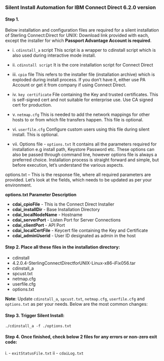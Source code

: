### Silent Install Automation for IBM Connect Direct 6.2.0 version


#### Step 1. 
Below installation and configuration files are required for a silent installation of Sterling Connect:Direct for UNIX:
Download link provided with each, except the installer for which **Passport Advantage Account is required**.

- i. ```cdinstall_a``` script
This script is a wrapper to cdinstall script which is also used during interactive mode install.

- ii. ```cdinstall script```
It is the core installation script for Connect Direct

- iii. ```cpio``` file
This refers to the installer file (installation archive) which is exploded during install process. If you don’t have it, either use PA Account or get it from company if using Connect Direct.

- iv. ```key certificate```
File containing the Key and trusted certificates. This is self-signed cert and not suitable for enterprise use. Use CA signed cert for production.

- v. ```netmap.cfg```
This is needed to add the network mappings for other hosts to or from which file transfers happen. This file is optional.

- vi. ```userfile.cfg```
Configure custom users using this file during silent install. This is optional.

- vii. Options file - ```options.txt```
It contains all the parameters required for installation e.g install path, Keystore Password etc. These options can also be passed through command line, however options file is always a preferred choice.
Installation process is straight forward and simple, but before execution, let’s understand the various aspects.

options.txt – This is the response file, where all required parameters are provided. Let’s look at the fields, which needs to be updated as per your environment.

**options.txt Parameter Description**
- **cdai_cpioFile**	- This is the Connect Direct Installer
- **cdai_installDir**	- Base Installation Directory
- **cdai_localNodeName** - Hostname
- **cdai_serverPort**	- Listen Port for Server Connections
- **cdai_clientPort** - API Port
- **cdai_localCertFile** - Keycert file containing the Key and Certificate
- **cdai_adminUserid** - User ID designated as admin in the host

#### Step 2. Place all these files in the installation directory:
- cdinstall
- 4.2.0.4-SterlingConnectDirectforUNIX-Linux-x86-iFix056.tar
- cdinstall_a
- spcust.txt
- netmap.cfg
- userfile.cfg
- options.txt

**Note**: Update ```cdinstall_a```, ```spcust.txt```, ```netmap.cfg```, ```userfile.cfg``` and ```options.txt``` as per your needs. Below are the most common changes:

#### Step 3. Trigger Silent Install:

```./cdinstall_a -f ./options.txt```

#### Step 4. Once finished, check below 2 files for any errors or non-zero exit code:

i. - ```exitStatusFile.txt```
ii - ```cdaiLog.txt```
